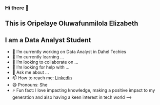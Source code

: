 ### Hi there 👋

## This is Oripelaye Oluwafunmilola Elizabeth
## I am a Data Analyst Student



- 🔭 I’m currently working on Data Analyst in Dahel Techies
- 🌱 I’m currently learning ...
- 👯 I’m looking to collaborate on ...
- 🤔 I’m looking for help with ...
- 💬 Ask me about ...
- 📫 How to reach me: [Linkedln](https://www.linkedin.com/public-profile/settings?trk=d_flagship3_profile_self_view_public_profile&lipi=urn%3Ali%3Apage%3Ad_flagship3_profile_view_base%3B4q%2BILLh7SHC6SyJZE67G7Q%3D%3D)
- 😄 Pronouns: She
- ⚡ Fun fact: I love impacting knowledge, making a positive impact to my generation and also having a keen interest in tech world
-->
